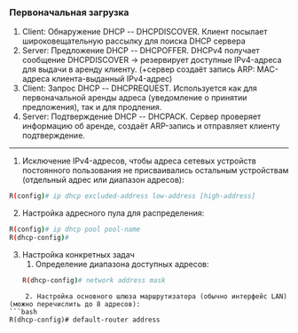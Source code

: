 ### Первоначальная загрузка
1. Client: Обнаружение DHCP -- DHCPDISCOVER. Клиент посылает широковещательную рассылку для поиска DHCP сервера   
2. Server: Предложение DHCP -- DHCPOFFER. DHCPv4 получает сообщение DHCPDISCOVER -> резервирует доступные IPv4-адреса для выдачи в аренду клиенту. (+сервер создаёт запись ARP: MAC-адреса клиента-выданный IPv4-адрес)
3. Client: Запрос DHCP -- DHCPREQUEST.  Используется как для первоначальной аренды адреса (уведомление о принятии предложения), так и для продления.
4. Server: Подтверждение DHCP -- DHCPACK.  Сервер проверяет информацию об аренде, создаёт ARP-запись и отправляет клиенту подтверждение.

---

1. Исключение IPv4-адресов, чтобы адреса сетевых устройств постоянного пользования не присваивались остальным устройствам (отдельный адрес или диапазон адресов):
```bash
R(config)# ip dhcp excluded-address low-address [high-address]
```
2. Настройка адресного пула для распределения:
```bash
R(config)# ip dhcp pool pool-name
R(dhcp-config)#
```
3. Настройка конкретных задач
	1. Определение диапазона доступных адресов:
	```bash
	R(dhcp-config)# network address mask
```
	2. Настройка основного шлюза маршрутизатора (обычно интерфейс LAN) (можно перечислить до 8 адресов):
```bash
R(dhcp-config)# default-router address
```
